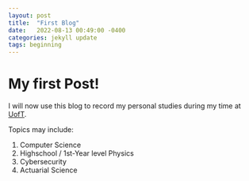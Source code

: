 ```yaml
---
layout: post
title:  "First Blog"
date:   2022-08-13 00:49:00 -0400
categories: jekyll update
tags: beginning
---
```


# My first Post!

I will now use this blog to record my personal studies during my time at [UofT](https://www.utoronto.ca/).

Topics may include:
1. Computer Science
2. Highschool / 1st-Year level Physics
3. Cybersecurity
4. Actuarial Science

